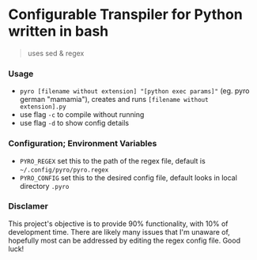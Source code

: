 # Configurable Transpiler for Python written in bash
> uses sed & regex

### Usage
- `pyro [filename without extension] "[python exec params]"` (eg. pyro german "mamamia"), creates and runs `[filename without extension].py`
- use flag `-c` to compile without running
- use flag `-d` to show config details

### Configuration; Environment Variables
- `PYRO_REGEX` set this to the path of the regex file, default is `~/.config/pyro/pyro.regex`
- `PYRO_CONFIG` set this to the desired config file, default looks in local directory `.pyro`

### Disclamer
This project's objective is to provide 90% functionality, with 10% of development time. There are likely many issues that I'm unaware of, hopefully most can be addressed by editing the regex config file. Good luck!
